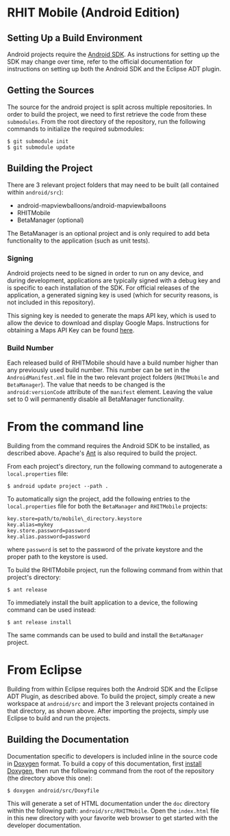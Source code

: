 # RHIT Mobile (Android Edition)

## Setting Up a Build Environment

Android projects require the [Android SDK](http://developer.android.com/sdk/index.html).  As instructions for setting up the SDK may change over time, refer to the official documentation for instructions on setting up both the Android SDK and the Eclipse ADT plugin.

## Getting the Sources

The source for the android project is split across multiple repositories.  In order to build the project, we need to first retrieve the code from these `submodules`.  From the root directory of the repository, run the following commands to initialize the required submodules:

    $ git submodule init
    $ git submodule update

## Building the Project

There are 3 relevant project folders that may need to be built (all contained within `android/src`):

* android-mapviewballoons/android-mapviewballoons
* RHITMobile
* BetaManager (optional)

The BetaManager is an optional project and is only required to add beta functionality to the application (such as unit tests).

### Signing

Android projects need to be signed in order to run on any device, and during development, applications are typically signed with a debug key and is specific to each installation of the SDK.  For official releases of the application, a generated signing key is used (which for security reasons, is not included in this repository).

This signing key is needed to generate the maps API key, which is used to allow the device to download and display Google Maps.  Instructions for obtaining a Maps API Key can be found [here](http://code.google.com/android/add-ons/google-apis/mapkey.html).

### Build Number

Each released build of RHITMobile should have a build number higher than any previously used build number.  This number can be set in the `AndroidManifest.xml` file in the two relevant project folders (`RHITMobile` and `BetaManager`).  The value that needs to be changed is the `android:versionCode` attribute of the `manifest` element.  Leaving the value set to 0 will permanently disable all BetaManager functionality.

# From the command line

Building from the command requires the Android SDK to be installed, as described above.  Apache's [Ant](http://ant.apache.org/) is also required to build the project.

From each project's directory, run the following command to autogenerate a `local.properties` file:

    $ android update project --path .

To automatically sign the project, add the following entries to the `local.properties` file for both the `BetaManager` and `RHITMobile` projects:

    key.store=path/to/mobile\_directory.keystore
    key.alias=mykey
    key.store.password=password
    key.alias.password=password

where `password` is set to the password of the private keystore and the proper path to the keystore is used.

To build the RHITMobile project, run the following command from within that project's directory:

    $ ant release

To immediately install the built application to a device, the following command can be used instead:

    $ ant release install

The same commands can be used to build and install the `BetaManager` project.

# From Eclipse

Building from within Eclipse requires both the Android SDK and the Eclipse ADT Plugin, as described above.  To build the project, simply create a new workspace at `android/src` and import the 3 relevant projects contained in that directory, as shown above.  After importing the projects, simply use Eclipse to build and run the projects.

## Building the Documentation

Documentation specific to developers is included inline in the source code in [Doxygen](http://www.stack.nl/~dimitri/doxygen/) format. To build a copy of this documentation, first [install Doxygen](http://www.stack.nl/~dimitri/doxygen/download.html#latestsrc), then run the following command from the root of the repository (the directory above this one):

    $ doxygen android/src/Doxyfile

This will generate a set of HTML documentation under the `doc` directory within the following path: `android/src/RHITMobile`. Open the `index.html` file in this new directory with your favorite web browser to get started with the developer documentation. 
